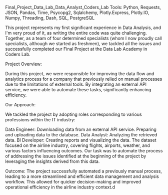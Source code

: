 Final_Project_Data_Lab_Data_Analyst_Coders_Lab
Tools: Python, Requests, JSON, Pandas, Time, Psycopg2, Sqlalchemy, Plotly.Express, Plotly.IO, Numpy, Threading, Dash, SQL, PostgreSQL

This project represents my first significant experience in Data Analysis, and I'm very proud of it, as writing the entire code was quite challenging. Together, as a team of four determined specialists (whom I now proudly call specialists, although we started as freshmen), we tackled all the issues and successfully completed our Final Project at the Data Lab Academy in Coders Lab.

Project Overview:

During this project, we were responsible for improving the data flow and analytics process for a company that previously relied on manual processes due to the limitations of external tools. By integrating an external API service, we were able to automate these tasks, significantly enhancing efficiency.

Our Approach:

We tackled the project by adopting roles corresponding to various professions within the IT industry:

Data Engineer:
Downloading data from an external API service.
Preparing and uploading data to the database.
Data Analyst:
Analyzing the retrieved data.
BI Developer:
Creating reports and visualizing the data.
The dataset focused on the airline industry, covering flights, airports, weather, and various factors influencing outcomes. Our task was to automate the process of addressing the issues identified at the beginning of the project by leveraging the insights derived from this data.

Outcome:
The project successfully automated a previously manual process, leading to a more streamlined and efficient data management and analysis workflow. This allowed for quicker decision-making and improved operational efficiency in the airline industry context.d
